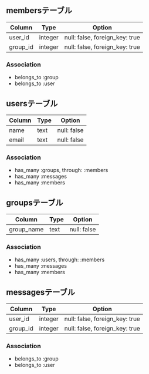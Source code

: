 ## membersテーブル

|Column|Type|Option|
|------|----|------|
|user_id|integer|null: false, foreign_key: true|
|group_id|integer|null: false, foreign_key: true|

### Association
- belongs_to :group
- belongs_to :user

## usersテーブル

|Column|Type|Option|
|------|----|------|
|name|text|null: false|
|email|text|null: false|

### Association
- has_many :groups, through: :members
- has_many :messages
- has_many :members

## groupsテーブル
|Column|Type|Option|
|------|----|------|
|group_name|text|null: false|

### Association
- has_many :users, through: :members
- has_many :messages
- has_many :members

## messagesテーブル
|Column|Type|Option|
|------|----|------|
|user_id|integer|null: false, foreign_key: true|
|group_id|integer|null: false, foreign_key: true|

### Association
- belongs_to :group
- belongs_to :user

